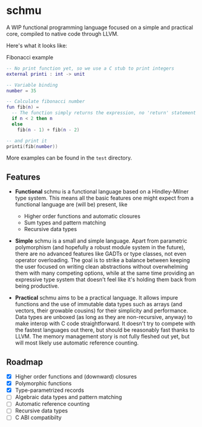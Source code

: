 # schmu
A WIP functional programming language focused on a simple and practical core, compiled to native code through LLVM.

Here's what it looks like:

Fibonacci example
``` lua
-- No print function yet, so we use a C stub to print integers
external printi : int -> unit

-- Variable binding
number = 35

-- Calculate fibonacci number
fun fib(n) =
  -- The function simply returns the expression, no 'return' statement
  if n < 2 then n
  else
    fib(n - 1) + fib(n - 2)

-- and print it
printi(fib(number))
```

<!-- ``` lua -->
<!-- external printi : int -> unit -->

<!-- -- Define a record type -->
<!-- type age = { years : int, months :int, days : int } -->

<!-- -- Through type inference, the generic type ('a -> 'b, 'a) -> 'b is inferred -->
<!-- function apply(f, x) -->
<!--   f(x) -->

<!-- -- We bind the variable a -->
<!-- a = 2 -->
<!-- -- and add a to some int -->
<!-- function add_a(x) -->
<!--   -- We capture a and return the sum -->
<!--   x + a -->

<!-- b = apply(add_a, 15) -- b is 17 -->

<!-- -- Create age record -->
<!-- start_age = { years = 0, months = 1, days = 2 } -->

<!-- -- Use an anonymous closure to add b to the passed age's days -->
<!-- -- and print the days -->
<!-- printi(apply(fn(age) { years = age.years, -->
<!--                              months = age.months, -->
<!--                              days = age.days + b }, -->
<!--              start_age).days) -- prints 19 -->
<!-- ``` -->

More examples can be found in the `test` directory.

## Features
+ **Functional**
schmu is a functional language based on a Hindley-Milner type system.
This means all the basic features one might expect from a functional language are (will be) present, like 
    + Higher order functions and automatic closures
    + Sum types and pattern matching
    + Recursive data types

+ **Simple**
schmu is a small and simple language.
Apart from parametric polymorphism (and hopefully a robust module system in the future), there are no advanced features like GADTs or type classes, not even operator overloading.
The goal is to strike a balance between keeping the user focused on writing clean abstractions without overwhelming them with many competing options, while at the same time providing an expressive type system that doesn't feel like it's holding them back from being productive.


+ **Practical**
schmu aims to be a practical language.
It allows impure functions and the use of immutable data types such as arrays (and vectors, their growable cousins) for their simplicity and performance.
Data types are unboxed (as long as they are non-recursive, anyway) to make interop with C code straightforward. 
It doesn't try to compete with the fastest languages out there, but should be reasonably fast thanks to LLVM.
The memory management story is not fully fleshed out yet, but will most likely use automatic reference counting.

## Roadmap
+ [x] Higher order functions and (downward) closures
+ [x] Polymorphic functions
+ [x] Type-parametrized records
+ [ ] Algebraic data types and pattern matching
+ [ ] Automatic reference counting
+ [ ] Recursive data types
+ [ ] C ABI compatibilty
